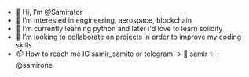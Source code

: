 - 👋 Hi, I’m @Samirator
- 👀 I’m interested in engineering, aerospace, blockchain
- 🌱 I’m currently learning python and later i'd love to learn solidity
- 💞️ I’m looking to collaborate on projects in order to improve my coding skills
- 📫 How to reach me IG samir_samite or telegram ->  🎈 samir ✨ ; @samirone
<!---
Samirator/Samirator is a ✨ special ✨ repository because its `README.md` (this file) appears on your GitHub profile.
You can click the Preview link to take a look at your changes.
--->
